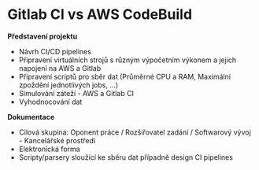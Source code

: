 # Gitlab CI vs AWS CodeBuild 
**Představení projektu**

- Návrh CI/CD pipelines 
- Připravení virtuálních strojů s různým výpočetním výkonem a jejich napojení na AWS a Gitlab
- Připravení scriptů pro sběr dat (Průměrné CPU a RAM, Maximální zpoždění jednotlivých jobs, ...)
- Simulování záteží - AWS a Gitlab CI
- Vyhodnocování dat 

**Dokumentace**
- Cilová skupina: Oponent práce / Rozšiřovatel zadání / Softwarový vývoj - Kancelářské prostředí
- Elektronická forma
- Scripty/parsery sloužící ke sběru dat případně design CI pipelines
